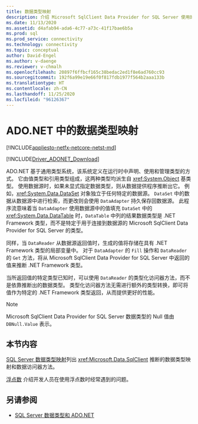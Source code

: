 ```yaml
---
title: 数据类型映射
description: 介绍 Microsoft SqlClient Data Provider for SQL Server 使用的数据类型。
ms.date: 11/13/2020
ms.assetid: d4afab94-ada6-4c77-a73c-41f17bae6b5a
ms.prod: sql
ms.prod_service: connectivity
ms.technology: connectivity
ms.topic: conceptual
author: David-Engel
ms.author: v-daenge
ms.reviewer: v-chmalh
ms.openlocfilehash: 20897f6ffbcf165c38bedac2ed1f8e6ad760cc93
ms.sourcegitcommit: 192f6a99e19e66f0f817fdb1977f564b2aaa133b
ms.translationtype: HT
ms.contentlocale: zh-CN
ms.lasthandoff: 11/25/2020
ms.locfileid: "96126367"
---
```

# <a name="data-type-mappings-in-adonet"></a>ADO.NET 中的数据类型映射

[!INCLUDE[appliesto-netfx-netcore-netst-md](../../includes/appliesto-netfx-netcore-netst-md.md)]

[!INCLUDE[Driver_ADONET_Download](../../includes/driver_adonet_download.md)]

ADO.NET 基于通用类型系统，该系统定义在运行时中声明、使用和管理类型的方式。 它由值类型和引用类型组成，这两种类型均派生自 <xref:System.Object> 基类型。 使用数据源时，如果未显式指定数据类型，则从数据提供程序推断出它。 例如，<xref:System.Data.DataSet> 对象独立于任何特定的数据源。 `DataSet` 中的数据从数据源中进行检索，而更改则会使用 `DataAdapter` 持久保存回数据源。 此程序流意味着当 `DataAdapter` 使用数据源中的值填充 `DataSet` 中的 <xref:System.Data.DataTable> 时，`DataTable` 中列的结果数据类型是 .NET Framework 类型，而不是特定于用于连接到数据源的 Microsoft SqlClient Data Provider for SQL Server 的类型。

同样，当 `DataReader` 从数据源返回值时，生成的值将存储在具有 .NET Framework 类型的局部变量中。 对于 `DataAdapter` 的 `Fill` 操作和 `DataReader` 的 `Get` 方法，将从 Microsoft SqlClient Data Provider for SQL Server 中返回的值来推断 .NET Framework 类型。

当所返回值的特定类型已知时，可以使用 `DataReader` 的类型化访问器方法，而不是依靠推断出的数据类型。 类型化访问器方法无需进行额外的类型转换，即可将值作为特定的 .NET Framework 类型返回，从而提供更好的性能。

> [!NOTE]
> Microsoft SqlClient Data Provider for SQL Server 数据类型的 Null 值由 `DBNull.Value` 表示。

## <a name="in-this-section"></a>本节内容

[SQL Server 数据类型映射](sql-server-data-type-mappings.md)列出 <xref:Microsoft.Data.SqlClient> 推断的数据类型映射和数据访问器方法。

[浮点数](floating-point-numbers.md) 介绍开发人员在使用浮点数时经常遇到的问题。

## <a name="see-also"></a>另请参阅

- [SQL Server 数据类型和 ADO.NET](./sql/sql-server-data-types.md)
